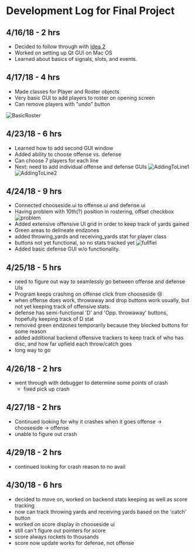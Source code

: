 # Development Log for Final Project
## 4/16/18 - 2 hrs
* Decided to follow through with [Idea 2](https://github.com/uiuc-sp18-cs126/final-project-rrout2/blob/master/PROPOSAL.md)
* Worked on setting up Qt GUI on Mac OS 
* Learned about basics of signals, slots, and events. 

## 4/17/18 - 4 hrs
* Made classes for Player and Roster objects
* Very basic GUI to add players to roster on opening screen
* Can remove players with "undo" button

![BasicRoster](https://raw.githubusercontent.com/uiuc-sp18-cs126/final-project-rrout2/master/screenshots/rostering1.png?token=Acz5q0HlI61TKFpUiy5OJS7epsixC-mOks5a6ru3wA%3D%3D)

## 4/23/18 - 6 hrs
* Learned how to add second GUI window
* Added ability to choose offense vs. defense
* Can choose 7 players for each line
* Next: need to add individual offense and defense GUIs
![AddingToLine1](https://raw.githubusercontent.com/uiuc-sp18-cs126/final-project-rrout2/master/screenshots/7online1.png?token=Acz5q3Z-QcVDmzOFCfhbKkV-S1ZLkvlGks5a6AyjwA%3D%3D)
![AddingToLine2](https://raw.githubusercontent.com/uiuc-sp18-cs126/final-project-rrout2/master/screenshots/7online2.png?token=Acz5q56csr0BbcLEGwr36KwG1A8xjptoks5a6AylwA%3D%3D)

## 4/24/18 - 9 hrs
* Connected chooseside.ui to offense.ui and defense.ui
* Having problem with 10th(?) position in rostering, offset checkbox
![problem](https://raw.githubusercontent.com/uiuc-sp18-cs126/final-project-rrout2/master/screenshots/problem_offset.png?token=Acz5q2AfxQfkzIrrtp_t1NSEySIfo67Qks5a6SdkwA%3D%3D)
* Added extensive offensive UI grid in order to keep track of yards gained
* Green areas to delineate endzones
* added throwing_yards and receiving_yards stat for player class
* buttons not yet functional, so no stats tracked yet
![fullfiel](https://raw.githubusercontent.com/uiuc-sp18-cs126/final-project-rrout2/master/screenshots/fullfieldO.png?token=Acz5q6L1cUDUtEaQjQsB9Cv8irfibqYnks5a6W8twA%3D%3D)
* Added basic defense GUI w/o functionality.

## 4/25/18 - 5 hrs
* need to figure out way to seamlessly go between offense and defense UIs
* Program keeps crashing on offense click from chooseside 😢
* when offense does work, throwaway and drop buttons work usually, but not yet keeping track of offensive stats. 
* defense has semi-functional 'D' and 'Opp. throwaway' buttons, hopefully keeping track of D stat
* removed green endzones temporarily because they blocked buttons for some reason
* added additional backend offensive trackers to keep track of who has disc, and how far upfield each throw/catch goes
* long way to go

## 4/26/18 - 2 hrs
* went through with debugger to determine some points of crash
  * fixed pick up crash

## 4/27/18 - 2 hrs
* Continued looking for why it crashes when it goes offense -> chooseside -> offense
* unable to figure out crash 

## 4/29/18 - 2 hrs
* continued looking for crash reason to no avail

## 4/30/18 - 6 hrs
* decided to move on, worked on backend stats keeping as well as score tracking
* now can track throwing yards and receiving yards based on the 'catch' button 
* worked on score display in chooseside ui
* still can't figure out pointers for score
* score always rockets to thousands
* score now update works for defense, not offense